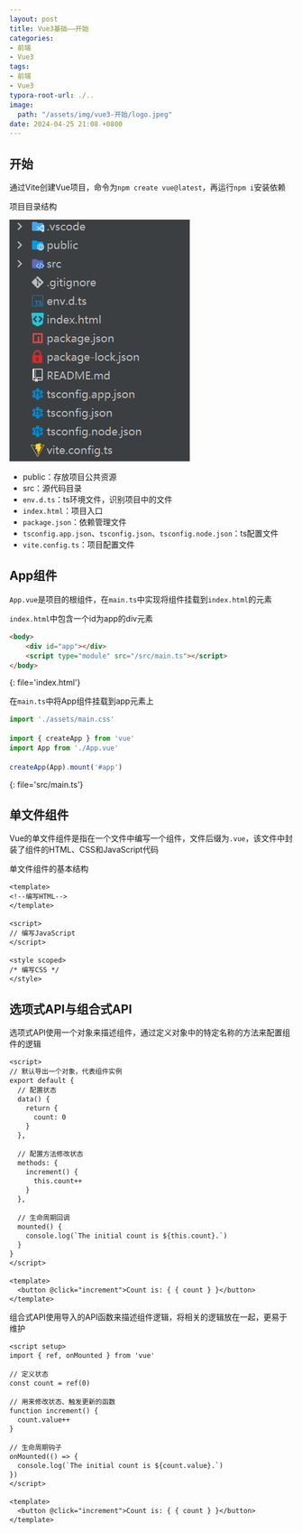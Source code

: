 ```yaml
---
layout: post
title: Vue3基础——开始
categories:
- 前端
- Vue3
tags:
- 前端
- Vue3
typora-root-url: ./..
image:
  path: "/assets/img/vue3-开始/logo.jpeg"
date: 2024-04-25 21:08 +0800
---
```

## 开始

通过Vite创建Vue项目，命令为`npm create vue@latest`，再运行`npm i`安装依赖

项目目录结构

![image-20240425082222927](/assets/img/vue3-开始/image-20240425082222927.png)

-   public：存放项目公共资源
-   src：源代码目录
-   `env.d.ts`：ts环境文件，识别项目中的文件
-   `index.html`：项目入口
-   `package.json`：依赖管理文件
-   `tsconfig.app.json`、`tsconfig.json`、`tsconfig.node.json`：ts配置文件
-   `vite.config.ts`：项目配置文件

## App组件

`App.vue`是项目的根组件，在`main.ts`中实现将组件挂载到`index.html`的元素

`index.html`中包含一个id为app的div元素

```html
<body>
    <div id="app"></div>
    <script type="module" src="/src/main.ts"></script>
</body>
```
{: file='index.html'}

在`main.ts`中将App组件挂载到app元素上

```ts
import './assets/main.css'

import { createApp } from 'vue'
import App from './App.vue'

createApp(App).mount('#app')
```
{: file='src/main.ts'}

## 单文件组件

Vue的单文件组件是指在一个文件中编写一个组件，文件后缀为`.vue`，该文件中封装了组件的HTML、CSS和JavaScript代码

单文件组件的基本结构

```vue
<template>
<!--编写HTML-->
</template>

<script>
// 编写JavaScript
</script>

<style scoped>
/* 编写CSS */
</style>
```

## 选项式API与组合式API

选项式API使用一个对象来描述组件，通过定义对象中的特定名称的方法来配置组件的逻辑

```vue
<script>
// 默认导出一个对象，代表组件实例
export default {
  // 配置状态
  data() {
    return {
      count: 0
    }
  },

  // 配置方法修改状态
  methods: {
    increment() {
      this.count++
    }
  },

  // 生命周期回调
  mounted() {
    console.log(`The initial count is ${this.count}.`)
  }
}
</script>

<template>
  <button @click="increment">Count is: { { count } }</button>
</template>
```

组合式API使用导入的API函数来描述组件逻辑，将相关的逻辑放在一起，更易于维护

```vue
<script setup>
import { ref, onMounted } from 'vue'

// 定义状态
const count = ref(0)

// 用来修改状态、触发更新的函数
function increment() {
  count.value++
}

// 生命周期钩子
onMounted(() => {
  console.log(`The initial count is ${count.value}.`)
})
</script>

<template>
  <button @click="increment">Count is: { { count } }</button>
</template>
```

